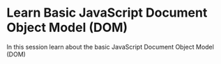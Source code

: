 
# Learn Basic JavaScript Document Object Model (DOM)

In this session learn about the basic JavaScript Document Object Model (DOM)

